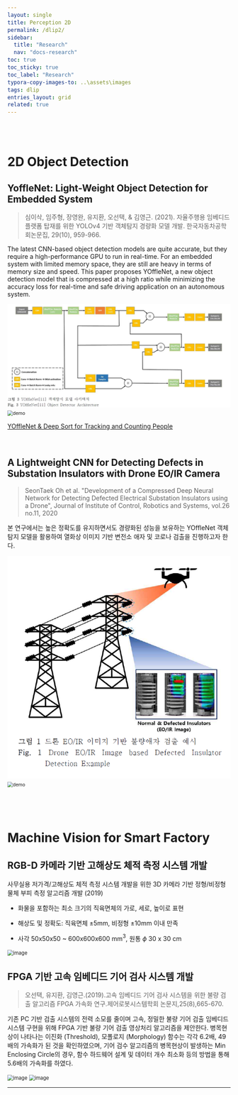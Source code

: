 ```yaml
---
layout: single
title: Perception 2D
permalink: /dlip2/
sidebar:
  title: "Research"
  nav: "docs-research"
toc: true
toc_sticky: true
toc_label: "Research"
typora-copy-images-to: ..\assets\images
tags: dlip
entries_layout: grid
related: true
---
```


<br/>

<br/>

#  2D Object Detection

## YoffleNet: Light-Weight Object Detection for Embedded System
> 심이삭, 임주형, 장영완, 유지환, 오선택, & 김영근. (2021). 자율주행용 임베디드 플랫폼 탑재를 위한 YOLOv4 기반 객체탐지 경량화 모델 개발. 한국자동차공학회논문집, 29(10), 959-966.
>

The latest CNN-based object detection models are quite accurate, but they require a high-performance GPU to run in real-time. For an embedded system with limited memory space, they are still are heavy in terms of memory size and speed. This paper proposes YOffleNet, a new object detection model that is compressed at a high ratio while minimizing the accuracy loss for real-time and safe driving application on an autonomous system.

<img src="/docs/research/images/yofflenet.JPG" alt="yofflenet" style="zoom:75%;" />


<img src="../docs/research/images/demo.gif" alt="demo" style="zoom:75%;" />

[YOffleNet & Deep Sort for Tracking and Counting People](https://github.com/hkim1207/2021MIP)

<br/>

## A Lightweight CNN  for Detecting Defects in Substation Insulators with Drone EO/IR Camera

>SeonTaek Oh et al. "Development of a Compressed Deep Neural Network for Detecting Defected Electrical Substation Insulators using a Drone", Journal of Institute of Control, Robotics and Systems, vol.26 no.11, 2020

본 연구에서는 높은 정확도를 유지하면서도 경량화된 성능을 보유하는 YOffleNet 객체탐지 모델을 활용하여 열화상 이미지 기반 변전소 애자 및 코로나 검출을 진행하고자 한다.

<img src="../docs/research/images/corona-intro.png" alt="demo" style="zoom:75%;" />

<img src="../docs/research/images/corona1.png" alt="demo" style="zoom:75%;" />

### 


<br/>

<br/>



# Machine Vision for Smart Factory

## RGB-D 카메라 기반 고해상도 체적 측정 시스템 개발

사무실용 저가격/고해상도 체적 측정 시스템 개발을 위한 3D 카메라 기반 정형/비정형 물체 부피 측정 알고리즘 개발 (2019)

*  화물을 포함하는 최소 크기의 직육면체의 가로, 세로, 높이로 표현

* 해상도 및 정확도: 직육면체 ±5mm, 비정형 ±10mm 이내 만족

* 사각 50x50x50 ~ 600x600x600 mm$^3$,  원통 $\phi$  30 x 30 cm 

  

<img src="https://user-images.githubusercontent.com/38373000/167858513-3629986c-29e3-4658-9089-7b1038916d79.png" alt="image" style="zoom:80%;" />





## FPGA 기반 고속 임베디드 기어 검사 시스템 개발

> 오선택, 유지환, 김영근.(2019).고속 임베디드 기어 검사 시스템을 위한 불량 검출 알고리즘 FPGA 가속화 연구.제어로봇시스템학회 논문지,25(8),665-670.

기존 PC 기반 검출 시스템의 전력 소모를 줄이며 고속, 정밀한 불량 기어 검출 임베디드 시스템 구현을 위해 FPGA 기반 불량 기어 검출 영상처리 알고리즘을 제안한다. 병목현상이 나타나는 이진화 (Threshold), 모폴로지 (Morphology) 함수는 각각 6.2배, 49배의 가속화가 된 것을 확인하였으며, 기어 검수 알고리즘의 병목현상이 발생하는 Min Enclosing Circle의 경우, 함수 하드웨어 설계 및 데이터 개수 최소화 등의 방법을 통해 5.6배의 가속화를 하였다. 

<img src="https://user-images.githubusercontent.com/38373000/167859658-5b7ab527-f197-4202-8e42-f40ad4f7a9d4.png" alt="image" style="zoom:80%;" />

<img src="https://user-images.githubusercontent.com/38373000/167861700-1080a36f-5c2a-487b-a169-7abff69a7e62.png" alt="image" style="zoom:80%;" />

------

 <br/>




